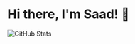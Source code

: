 # Hi there, I'm Saad! 👋

![GitHub Stats](https://github-readme-stats.vercel.app/api?username=saad484&theme=radical&cache=none)
